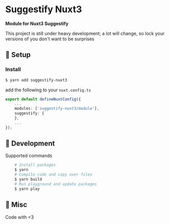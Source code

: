 # Suggestify Nuxt3

**Module for Nuxt3 Suggestify**

This project is still under heavy development; a lot will change, so lock your versions of you don't want to be surprises

## 🚀 Setup

### Install

```bash
$ yarn add suggestify-nuxt3
```

add the following to your `nuxt.config.ts`

```ts
export default defineNuxtConfig({
    ...
    modules: ['suggestify-nuxt3/module'],
    suggestify: {
    },
    ...
});

```

## 🚧 Development

Supported commands

```bash
    # Install packages
    $ yarn
    # Compile code and copy over files
    $ yarn build
    # Run playground and update packages
    $ yarn play
```

## 🦞 Misc

Code with <3
